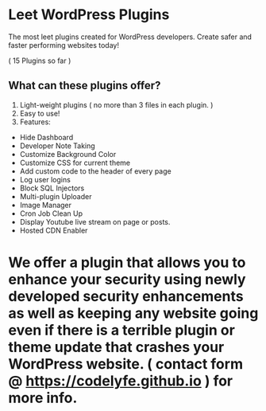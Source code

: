 # Leet WordPress Plugins
 The most leet plugins created for WordPress developers. Create safer and faster performing websites today! 

 ( 15 Plugins so far )

## What can these plugins offer?

1. Light-weight plugins ( no more than 3 files in each plugin. )
2. Easy to use!
3. Features:
- Hide Dashboard
- Developer Note Taking
- Customize Background Color
- Customize CSS for current theme
- Add custom code to the header of every page
- Log user logins
- Block SQL Injectors
- Multi-plugin Uploader
- Image Manager
- Cron Job Clean Up
- Display Youtube live stream on page or posts.
- Hosted CDN Enabler

# We offer a plugin that allows you to enhance your security using newly developed security enhancements as well as keeping any website going even if there is a terrible plugin or theme update that crashes your WordPress website. ( contact form @ https://codelyfe.github.io ) for more info.
